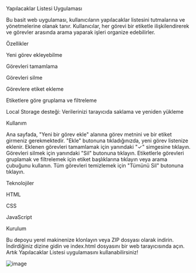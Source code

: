 Yapılacaklar Listesi Uygulaması 

Bu basit web uygulaması, kullanıcıların yapılacaklar listesini tutmalarına ve yönetmelerine olanak tanır. Kullanıcılar, her görevi bir etiketle ilişkilendirerek ve görevler arasında arama yaparak işleri organize edebilirler.

Özellikler 

Yeni görev ekleyebilme

Görevleri tamamlama

Görevleri silme

Görevlere etiket ekleme

Etiketlere göre gruplama ve filtreleme

Local Storage desteği: Verilerinizi tarayıcıda saklama ve yeniden yükleme

Kullanım

Ana sayfada, "Yeni bir görev ekle" alanına görev metnini ve bir etiket girmeniz gerekmektedir.
"Ekle" butonuna tıkladığınızda, yeni görev listenize eklenir.
Eklenen görevleri tamamlamak için yanındaki "✓" simgesine tıklayın.
Görevleri silmek için yanındaki "Sil" butonuna tıklayın.
Etiketlerle görevleri gruplamak ve filtrelemek için etiket başlıklarına tıklayın veya arama çubuğunu kullanın.
Tüm görevleri temizlemek için "Tümünü Sil" butonuna tıklayın.

Teknolojiler

HTML

CSS

JavaScript

Kurulum

Bu depoyu yerel makinenize klonlayın veya ZIP dosyası olarak indirin.
İndirdiğiniz dizine gidin ve index.html dosyasını bir web tarayıcısında açın.
Artık Yapılacaklar Listesi uygulamasını kullanabilirsiniz!

![image](https://github.com/harunozturk78/todolist/assets/140824028/8437dccb-45c4-4736-9cdd-7a39a10d9564)
